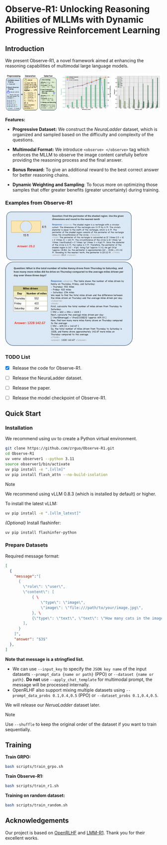 
# Observe-R1: Unlocking Reasoning Abilities of MLLMs with Dynamic Progressive Reinforcement Learning



## Introduction

We present Observe-R1, a novel framework aimed at enhancing the reasoning capabilities of multimodal large language models.

![neuraladder](figs/neuraladder.png)

**Features:**

- **Progressive Dataset:** We construct the *NeuraLadder* dataset, which is organized and sampled based on the difficulty and complexity of the questions.

- **Multimodal Format:**  We introduce `<observe> </observe>` tag which enforces the MLLM to observe the image content carefully before providing the reasoning process and the final answer.
- **Bonus Reward:** To give an additional reward to the best correct answer for better reasoning chains.
- **Dynamic Weighting and Sampling**: To focus more on optimizing those samples that offer greater benefits (greater uncertainty) during training.



### Examples from Observe-R1

<img src="figs/example1.png" alt="example1" style="zoom:40%;" />

<img src="figs/example2.png" alt="example2" style="zoom:40%;" />

### TODO List

- [x] Release the code for Observe-R1.
- [ ] Release the NeuraLadder dataset.
- [ ] Release the paper.
- [ ] Release the model checkpoint of Observe-R1.



## Quick Start

### Installation

We recommend using uv to create a Python virtual environment.

```bash
git clone https://github.com/zrguo/Observe-R1.git
cd Observe-R1
uv venv observer1 --python 3.11
source observer1/bin/activate
uv pip install -e ".[vllm]"
uv pip install flash_attn --no-build-isolation
```

> [!NOTE]
>We recommend using vLLM 0.8.3 (which is installed by default) or higher.

To install the latest vLLM:

```bash
uv pip install -e ".[vllm_latest]"
```

*(Optional)* Install flashinfer:

```bash
uv pip install flashinfer-python
```



### Prepare Datasets

Required message format:
```json
[
  {
    "message":"[
      {
        \"role\": \"user\",
        \"content\": [
            { \
                \"type\": \"image\",
                \"image\": \"file:///path/to/your/image.jpg\",
            }, \
            {\"type\": \"text\", \"text\": \"How many cats in the image?\"},
        ],
      }
    ]",
    "answer": "$3$"
  },
]
```
**Note that message is a stringfied list.**

- We can use `--input_key` to specify the `JSON key name` of the input datasets `--prompt_data {name or path}` (PPO) or `--dataset {name or path}`. **Do not** use `--apply_chat_template` for multimodal prompt, the message will be processed internally.
- OpenRLHF also support mixing multiple datasets using `--prompt_data_probs 0.1,0.4,0.5` (PPO) or `--dataset_probs 0.1,0.4,0.5`.

We will release our *NeruaLadder* dataset later.

> [!NOTE]
>
> Use `--shuffle` to keep the original order of the dataset  if you want to train sequentially.



## Training

**Train GRPO:**

```bash
bash scripts/train_grpo.sh
```

**Train Observe-R1:**

```bash
bash scripts/train_r1.sh
```

**Training on random dataset:**

```bash
bash scripts/train_random.sh
```



## Acknowledgements
Our project is based on [OpenRLHF](https://github.com/OpenRLHF/OpenRLHF) and [LMM-R1](https://github.com/TideDra/lmm-r1). Thank you for their excellent works.



